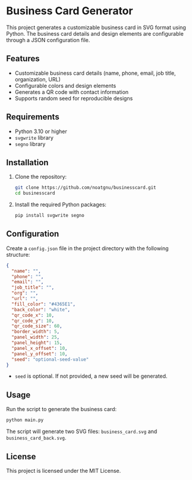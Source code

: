 # Business Card Generator

This project generates a customizable business card in SVG format using Python. The business card details and design elements are configurable through a JSON configuration file.

## Features

- Customizable business card details (name, phone, email, job title, organization, URL)
- Configurable colors and design elements
- Generates a QR code with contact information
- Supports random seed for reproducible designs

## Requirements

- Python 3.10 or higher
- `svgwrite` library
- `segno` library

## Installation

1. Clone the repository:
    ```sh
    git clone https://github.com/noatgnu/businesscard.git
    cd businesscard
    ```

2. Install the required Python packages:
    ```sh
    pip install svgwrite segno
    ```

## Configuration

Create a `config.json` file in the project directory with the following structure:

```json
{
  "name": "",
  "phone": "",
  "email": "",
  "job_title": "",
  "org": "",
  "url": "",
  "fill_color": "#4365E1",
  "back_color": "white",
  "qr_code_x": 10,
  "qr_code_y": 10,
  "qr_code_size": 60,
  "border_width": 5,
  "panel_width": 25,
  "panel_height": 15,
  "panel_x_offset": 10,
  "panel_y_offset": 10,
  "seed": "optional-seed-value"
}
```

- `seed` is optional. If not provided, a new seed will be generated.

## Usage

Run the script to generate the business card:

```sh
python main.py
```

The script will generate two SVG files: `business_card.svg` and `business_card_back.svg`.

## License

This project is licensed under the MIT License.